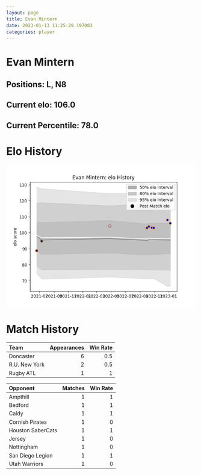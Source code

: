 ```yaml
---  
layout: page  
title: Evan Mintern  
date: 2023-01-13 11:25:29.197083  
categories: player  
---
```

# Evan Mintern

## Positions: L, N8

## Current elo: 106.0

## Current Percentile: 78.0

# Elo History


![elo history](history_EvanMintern.png)
# Match History


| Team          |   Appearances |   Win Rate |
|:--------------|--------------:|-----------:|
| Doncaster     |             6 |        0.5 |
| R.U. New York |             2 |        0.5 |
| Rugby ATL     |             1 |        1   |

| Opponent          |   Matches |   Win Rate |
|:------------------|----------:|-----------:|
| Ampthill          |         1 |          1 |
| Bedford           |         1 |          1 |
| Caldy             |         1 |          1 |
| Cornish Pirates   |         1 |          0 |
| Houston SaberCats |         1 |          1 |
| Jersey            |         1 |          0 |
| Nottingham        |         1 |          0 |
| San Diego Legion  |         1 |          1 |
| Utah Warriors     |         1 |          0 |